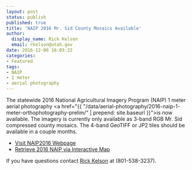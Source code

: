 ```yaml
---
layout: post
status: publish
published: true
title: 'NAIP 2016 Mr. Sid County Mosaics Available'
author:
  display_name: Rick Kelson
  email: rkelson@utah.gov
date: 2016-12-06 16:03:22
categories:
- Featured
tags:
- NAIP
- 1 meter
- aerial photography
---
```

The statewide 2016 National Agricultural Imagery Program (NAIP) 1 meter aerial photography
<a href="{{ "/data/aerial-photography/2016-naip-1-meter-orthophotography-prelim/" | prepend: site.baseurl }}">is
now available</a>. The imagery is currently only available as 3-band RGB Mr. Sid compressed county mosaics. The 4-band GeoTIFF or JP2 tiles should be available in a couple months.

<ul class="dotless">
<li><a href="{{ "/data/aerial-photography/2016-naip-1-meter-orthophotography-prelim/" | prepend: site.baseurl }}">Visit NAIP2016 Webpage</a>
<li><i class="fa fa-download"></i><a href="http://raster.utah.gov/?cat=NAIP%202016%20(1m)">Retrieve 2016 NAIP via Interactive Map</a>
</ul>

If you have questions contact <a href="mailto:rkelson@utah.gov">Rick Kelson</a> at (801-538-3237).
